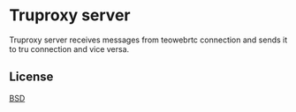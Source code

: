 # Truproxy server

Truproxy server receives messages from teowebrtc connection and sends it to tru
connection and vice versa.

## License

[BSD](LICENSE)
